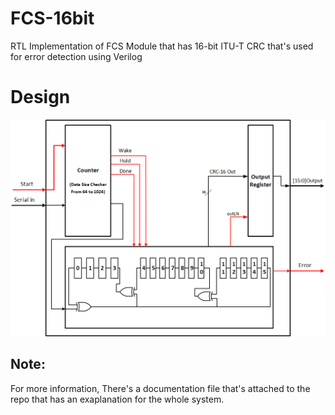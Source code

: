 # FCS-16bit
RTL Implementation of FCS Module that has 16-bit ITU-T CRC that's used for error detection using Verilog

# Design
![FCS-Module-Design](Design.png)
## Note:
For more information, There's a documentation file that's attached to the repo that has an exaplanation for the whole system.
